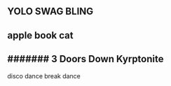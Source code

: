 YOLO
SWAG
BLING
----
apple
book
cat
---
####### 3 Doors Down
Kyrptonite
----
disco dance
break dance
